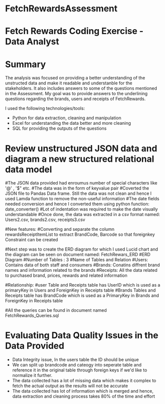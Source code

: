 # FetchRewardsAssessment
# Fetch Rewards Coding Exercise - Data Analyst

# Summary
The analysis was focused on providing a better understanding of the unstructed data and make it readable and understanble for the stakeholders. 
It also includes answers to some of the questions mentioned in the Assessment. 
My goal was to provide answers to the underlining questions regarding the brands, users and receipts of FetchRewards.

I used the following technologies/tools:
- Python for data extraction, cleaning and manipulation 
- Excel for understanding the data better and more cleaning
- SQL for providing the outputs of the questions

# Review unstructured JSON data and diagram a new structured relational data model
#The JSON data provided had enroumus number of special characters like '@' , '$" etc.
#The data was in the form of keyvalue pair
#Coverted the JSON file to Pandas Data frame. Still the data was not clean and hence I used Lamda function to remove the non-useful information 
#The date fields needed conversion and hence I converted them using python function: date_converter()
#Lot of indentation was required to make the date visually understandable
#Once done, the data was extracted in a csv format named: Users2.csv, brands2.csv, receipts3.csv

#New features:
#Converting and separate the column rewardsReceiptItemList to extract BrandCode, Barcode so that foreignkey Constraint can be created

#Next step was to create the ERD diagram for which I used Lucid chart and the diagram can be seen on document named: FetchRewars_ERD
#ERD Diagram 
#Number of Tables : 3
#Name of Tables and Relation 
#Users: Contains data of both staff and consumers
#Brands: Conatins diffrent brand names and information related to the brands
#Receipts: All the data related to purchased brand, prices, rewards and related information

#Relationship:
#user Table and Receipts table has UserID which is used as a primaryKey in Users and ForeignKey in Receipts table
#Brands Tables and Receipts table has BrandCode which is used as a PrimaryKey in Brands and ForeignKey in Receipts table

#All the queries can be found in document named FetchRewards_Queries.sql

# Evaluating Data Quality Issues in the Data Provided
- Data Integrity issue, In the users table the ID should be unique 
- We can split up brandcode and cateogy into seperate table and reference it in the original table through foreign keys if we'd like to normalize it further.
- The data collected has a lot of missing data which makes it complex to fetch the actual output as the results will not be accurate
- The data collected has lot of information which is merged and hence, data extraction and cleaning process takes 80% of the time and effort






